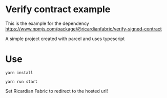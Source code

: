 # Verify contract example 

This is the example for the dependency https://www.npmjs.com/package/@ricardianfabric/verify-signed-contract

A simple project created with parcel and uses typescript

# Use

    yarn install

    yarn run start

Set Ricardian Fabric to redirect to the hosted url!


